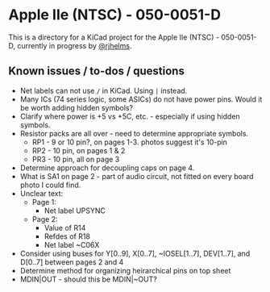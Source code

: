 # Apple IIe (NTSC) - 050-0051-D

This is a directory for a KiCad project for the Apple IIe (NTSC) - 050-0051-D, currently in progress by [@rjhelms](https://github.com/rjhelms).

## Known issues / to-dos / questions

* Net labels can not use `/` in KiCad. Using `|` instead.
* Many ICs (74 series logic, some ASICs) do not have power pins. Would it be worth adding hidden symbols?
* Clarify where power is +5 vs +5C, etc. - especially if using hidden symbols.
* Resistor packs are all over - need to determine appropriate symbols.
    * RP1 - 9 or 10 pin?, on pages 1-3. photos suggest it's 10-pin
    * RP2 - 10 pin, on pages 1 & 2
    * PR3 - 10 pin, all on page 3
* Determine approach for decoupling caps on page 4.
* What is SA1 on page 2 - part of audio circuit, not fitted on every board photo I could find.
* Unclear text:
    * Page 1:
        * Net label UPSYNC
    * Page 2:
        * Value of R14
        * Refdes of R18
        * Net label ~C06X
* Consider using buses for Y[0..9], X[0..7], ~IOSEL[1..7], DEV[1..7], and D[0..7] between pages 2 and 4
* Determine method for organizing heirarchical pins on top sheet
* MDIN|OUT - should this be MDIN|~OUT?
